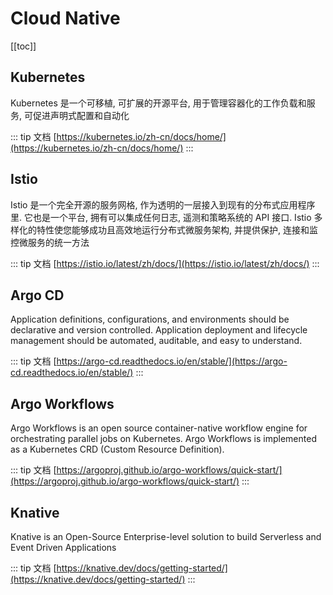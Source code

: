 # Cloud Native

[[toc]]

## Kubernetes

Kubernetes 是一个可移植, 可扩展的开源平台, 用于管理容器化的工作负载和服务, 可促进声明式配置和自动化

::: tip 文档
[https://kubernetes.io/zh-cn/docs/home/](https://kubernetes.io/zh-cn/docs/home/)
:::

## Istio

Istio 是一个完全开源的服务网格, 作为透明的一层接入到现有的分布式应用程序里. 它也是一个平台, 拥有可以集成任何日志, 遥测和策略系统的 API 接口. Istio 多样化的特性使您能够成功且高效地运行分布式微服务架构, 并提供保护, 连接和监控微服务的统一方法

::: tip 文档
[https://istio.io/latest/zh/docs/](https://istio.io/latest/zh/docs/)
:::

## Argo CD

Application definitions, configurations, and environments should be declarative and version controlled. Application deployment and lifecycle management should be automated, auditable, and easy to understand.

::: tip 文档
[https://argo-cd.readthedocs.io/en/stable/](https://argo-cd.readthedocs.io/en/stable/)
:::

## Argo Workflows

Argo Workflows is an open source container-native workflow engine for orchestrating parallel jobs on Kubernetes. Argo Workflows is implemented as a Kubernetes CRD (Custom Resource Definition).

::: tip 文档
[https://argoproj.github.io/argo-workflows/quick-start/](https://argoproj.github.io/argo-workflows/quick-start/)
:::

## Knative

Knative is an Open-Source Enterprise-level solution to build Serverless and Event Driven Applications

::: tip 文档
[https://knative.dev/docs/getting-started/](https://knative.dev/docs/getting-started/)
:::
